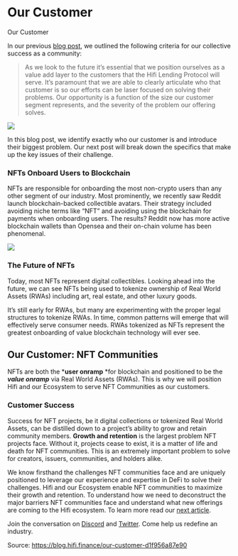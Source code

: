 
# Our Customer

Our Customer

In our previous [blog post](https://blog.hifi.finance/the-road-to-token-swap-89b0c2c739f3), we outlined the following criteria for our collective success as a community:
> As we look to the future it’s essential that we position ourselves as a value add layer to the customers that the Hifi Lending Protocol will serve. It’s paramount that we are able to clearly articulate who that customer is so our efforts can be laser focused on solving their problems.
> Our opportunity is a function of the size our customer segment represents, and the severity of the problem our offering solves.

![](../images/2022-10-26_our-customer/1_fAnuvjn-pZ7xelhDufNyYQ.png)

In this blog post, we identify exactly who our customer is and introduce their biggest problem. Our next post will break down the specifics that make up the key issues of their challenge.

### NFTs Onboard Users to Blockchain

NFTs are responsible for onboarding the most non-crypto users than any other segment of our industry. Most prominently, we recently saw Reddit launch blockchain-backed collectible avatars. Their strategy included avoiding niche terms like “NFT” and avoiding using the blockchain for payments when onboarding users. The results? Reddit now has more active blockchain wallets than Opensea and their on-chain volume has been phenomenal.

![](../images/2022-10-26_our-customer/1_1NoYkdcYyB-E5ImPqxASOg.png)

### The Future of NFTs

Today, most NFTs represent digital collectibles. Looking ahead into the future, we can see NFTs being used to tokenize ownership of Real World Assets (RWAs) including art, real estate, and other luxury goods.

It’s still early for RWAs, but many are experimenting with the proper legal structures to tokenize RWAs. In time, common patterns will emerge that will effectively serve consumer needs. RWAs tokenized as NFTs represent the greatest onboarding of value blockchain technology will ever see.

## Our Customer: NFT Communities

NFTs are both the ***user onramp** *for blockchain and positioned to be the ***value onramp*** via Real World Assets (RWAs). This is why we will position Hifi and our Ecosystem to serve NFT Communities as our customers.

### Customer Success

Success for NFT projects, be it digital collections or tokenized Real World Assets, can be distilled down to a project’s ability to grow and retain community members. **Growth and retention** is the largest problem NFT projects face. Without it, projects cease to exist, it is a matter of life and death for NFT communities. This is an extremely important problem to solve for creators, issuers, communities, and holders alike.

We know firsthand the challenges NFT communities face and are uniquely positioned to leverage our experience and expertise in DeFi to solve their challenges. Hifi and our Ecosystem enable NFT communities to maximize their growth and retention. To understand how we need to deconstruct the major barriers NFT communities face and understand what new offerings are coming to the Hifi ecosystem. To learn more read our [next article](https://blog.hifi.finance/our-customers-biggest-problem-6f838302e5a).

Join the conversation on [Discord](https://discord.com/invite/mhtSRz6) and [Twitter](https://twitter.com/hififinance). Come help us redefine an industry.


Source: https://blog.hifi.finance/our-customer-d1f956a87e90
